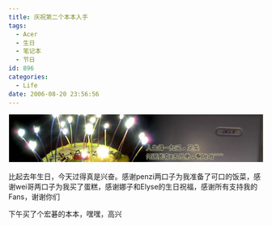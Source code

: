 ```yaml
---
title: 庆祝第二个本本入手
tags:
  - Acer
  - 生日
  - 笔记本
  - 节日
id: 896
categories:
  - Life
date: 2006-08-20 23:56:56
---
```


![](/images/2006/08/20_2006-8-821330558_12736.jpg)

比起去年生日，今天过得真是兴奋。感谢penzi两口子为我准备了可口的饭菜，感谢wei哥两口子为我买了蛋糕，感谢娜子和Elyse的生日祝福，感谢所有支持我的Fans，谢谢你们

下午买了个宏碁的本本，嘿嘿，高兴